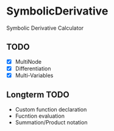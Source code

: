 # SymbolicDerivative
Symbolic Derivative Calculator


## TODO 
 - [x] MultiNode
 - [x] Differentiation
 - [x] Multi-Variables

## Longterm TODO
 - Custom function declaration
 - Fucntion evaluation
 - Summation/Product notation
